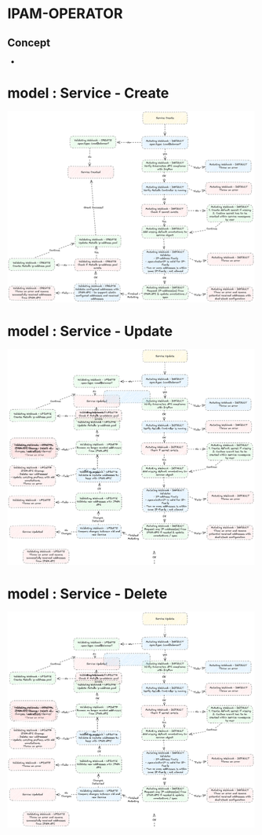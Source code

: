 # IPAM-OPERATOR

## Concept
- 

# model : Service - Create
![Service Create Image](images/create.service.ipam-operator.excalidraw.png "Service Create")

# model : Service - Update
![Service Update Image](images/update.service.ipam-operator.excalidraw.png "Service Update")

# model : Service - Delete
![Service Delete Image](images/update.service.ipam-operator.excalidraw.png "Service Delete")